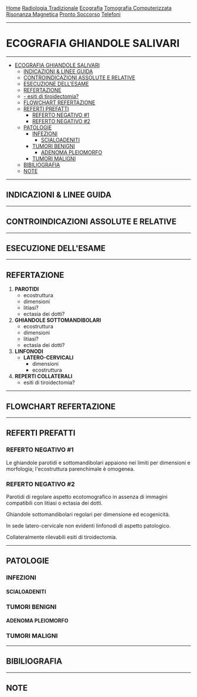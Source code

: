 <div class="topnav">
  <a href="https://sl-rad.github.io/SL-Rad-Vademecum">Home</a>
  <a href="https://sl-rad.github.io/SL-Rad-Vademecum/radiologia_tradizionale.html">Radiologia Tradizionale</a>
  <a href="https://sl-rad.github.io/SL-Rad-Vademecum/ecografia.html">Ecografia</a>
  <a href="https://sl-rad.github.io/SL-Rad-Vademecum/tomografia_computerizzata.html">Tomografia Computerizzata</a>
  <a href="https://sl-rad.github.io/SL-Rad-Vademecum/risonanza_magnetica.html">Risonanza Magnetica</a>
  <a href="https://sl-rad.github.io/SL-Rad-Vademecum/pronto_soccorso.html">Pronto Soccorso</a>
  <a href="https://sl-rad.github.io/SL-Rad-Vademecum/contatti.html">Telefoni</a>
</div>

---
# ECOGRAFIA GHIANDOLE SALIVARI

---

- [ECOGRAFIA GHIANDOLE SALIVARI](#ecografia-ghiandole-salivari)
  - [INDICAZIONI & LINEE GUIDA](#indicazioni--linee-guida)
  - [CONTROINDICAZIONI ASSOLUTE E RELATIVE](#controindicazioni-assolute-e-relative)
  - [ESECUZIONE DELL'ESAME](#esecuzione-dellesame)
  - [REFERTAZIONE](#refertazione)
  - [- esiti di tiroidectomia?](#--esiti-di-tiroidectomia)
  - [FLOWCHART REFERTAZIONE](#flowchart-refertazione)
  - [REFERTI PREFATTI](#referti-prefatti)
    - [REFERTO NEGATIVO #1](#referto-negativo-1)
    - [REFERTO NEGATIVO #2](#referto-negativo-2)
  - [PATOLOGIE](#patologie)
    - [INFEZIONI](#infezioni)
      - [SCIALOADENITI](#scialoadeniti)
    - [TUMORI BENIGNI](#tumori-benigni)
      - [ADENOMA PLEIOMORFO](#adenoma-pleiomorfo)
    - [TUMORI MALIGNI](#tumori-maligni)
  - [BIBILIOGRAFIA](#bibiliografia)
  - [NOTE](#note)

---

## INDICAZIONI & LINEE GUIDA

---

## CONTROINDICAZIONI ASSOLUTE E RELATIVE

---

## ESECUZIONE DELL'ESAME

---

## REFERTAZIONE

1. **PAROTIDI**
   - ecostruttura
   - dimensioni
   - litiasi?
   - ectasia dei dotti?
2. **GHIANDOLE SOTTOMANDIBOLARI**
   - ecostruttura
   - dimensioni
   - litiasi?
   - ectasia dei dotti?
3. **LINFONODI** 
   - **LATERO-CERVICALI**
     - dimensioni
     - ecostruttura
4. **REPERTI COLLATERALI**
   - esiti di tiroidectomia?
---

## FLOWCHART REFERTAZIONE

---

## REFERTI PREFATTI

### REFERTO NEGATIVO #1
Le ghiandole parotidi e sottomandibolari appaiono nei limiti per dimensioni e morfologia; l'ecostruttura parenchimale è omogenea.

### REFERTO NEGATIVO #2

Parotidi di regolare aspetto ecotomografico in assenza di immagini compatibili con litiasi o ectasia dei dotti.

Ghiandole sottomandibolari regolari per dimensione ed ecogenicità.

In sede latero-cervicale non evidenti linfonodi di aspetto patologico.

Collateralmente rilevabili esiti di tiroidectomia.

---

## PATOLOGIE
### INFEZIONI
#### SCIALOADENITI
### TUMORI BENIGNI
#### ADENOMA PLEIOMORFO
### TUMORI MALIGNI

---

## BIBILIOGRAFIA

---

## NOTE